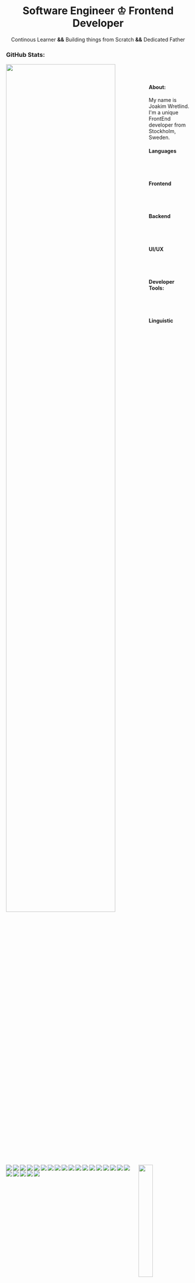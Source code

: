 <h1 align="center">Software Engineer &#9812; Frontend Developer</h1>
<p align="center">Continous Learner <strong>&&</strong> Building things from Scratch <strong>&&</strong> Dedicated Father</p>


<h3>GitHub Stats:</h3>


<img align="left" src="https://github-readme-stats.vercel.app/api?username=joakimwretlind&show_icons=true&theme=react" width="77%"/>
<img align="right" width="28%" src="githubAssets/shape4.png"/>

<br><br>

<h4 align="left">About:</h4>
<p>My name is Joakim Wretlind. I'm a unique FrontEnd developer from Stockholm, Sweden.</p>

<h4>Languages</h4>
<img align="left" src="https://img.shields.io/badge/-JavaScript-white?style=for-the-badge&logo=JavaScript&logoColor=#F7DF1E"/>
<img align="left" src="https://img.shields.io/badge/-HTML5-white?style=for-the-badge&logo=HTML5&logoColor=#E34F26"/>
<img align="left" src="https://img.shields.io/badge/-CSS3-white?style=for-the-badge&logo=CSS3&logoColor=1572B6"/>

<br><br>

<h4>Frontend</h4>
<img align="left" src="https://img.shields.io/badge/-React-white?style=for-the-badge&logo=React&logoColor=#61DAFB"/>
<img align="left" src="https://img.shields.io/badge/-Green%20Sock-white?style=for-the-badge&logo=GreenSock&logoColor=88ce02"/>
<img align="left" src="https://img.shields.io/badge/-Sass-white?style=for-the-badge&logo=Sass&logoColor=#CC6699"/>
<img align="left" src="https://img.shields.io/badge/-Tailwind%20CSS-white?style=for-the-badge&logo=Tailwind%20CSS&logoColor=#38B2AC"/>
<img align="left" src="https://img.shields.io/badge/-Babylon.js-white?style=for-the-badge"/>


<br><br>

<h4>Backend</h4>
<img align="left" src="https://img.shields.io/badge/-Node.JS-white?style=for-the-badge&logo=node.js&logoColor=#339933"/>
<img align="left" src="https://img.shields.io/badge/-Express-white?style=for-the-badge&logo=express&logoColor=000000"/>
<img align="left" src="https://img.shields.io/badge/-MongoDB-white?style=for-the-badge&logo=mongodb&logoColor=#47A2480"/>
<img align="left" src="https://img.shields.io/badge/-Docker-white?style=for-the-badge&logo=docker&logoColor=#2496ED"/>
<img align="left" src="https://img.shields.io/badge/-Postman-white?style=for-the-badge&logo=postman&logoColor=#FF6C37"/>

<br><br>

<h4>UI/UX</h4>
<img align="left" src="https://img.shields.io/badge/-XD-white?style=for-the-badge&logo=adobe-xd&logoColor=#FF61F6"/>
<img align="left" src="https://img.shields.io/badge/-Illustrator-white?style=for-the-badge&logo=adobe-illustrator&logoColor=ff9a00"/>
<img align="left" src="https://img.shields.io/badge/-Photoshop-white?style=for-the-badge&logo=adobe-photoshop&logoColor=#31A8FF"/>
<img align="left" src="https://img.shields.io/badge/-Inkscape-white?style=for-the-badge&logo=inkscape&logoColor=000000"/>
<img align="left" src="https://img.shields.io/badge/-Blender-white?style=for-the-badge&logo=blender&logoColor=#F5792A"/>

<br><br>

<h4>Developer Tools:</h4>
<img align="left" src="https://img.shields.io/badge/-Git-white?style=for-the-badge&logo=git&logoColor=#F05032"/>
<img align="left" src="https://img.shields.io/badge/-Parcel-white?style=for-the-badge&logo=semantic-web&logoColor=005A9C"/>

<br><br>

<h4>Linguistic</h4>
<img align="left" src="https://img.shields.io/badge/-Swedish-white?style=for-the-badge&logo=sweden&logoColor=#000000"/>
<img align="left" src="https://img.shields.io/badge/-English-white?style=for-the-badge&logo=england&logoColor=#00000"/>
<img align="left" src="https://img.shields.io/badge/-German-white?style=for-the-badge&logo=germany&logoColor=#000000"/>









<!--
**JoakimWretlind/JoakimWretlind** is a ✨ _special_ ✨ repository because its `README.md` (this file) appears on your GitHub profile.

Here are some ideas to get you started:

- 🔭 I’m currently working on ...
- 🌱 I’m currently learning ...
- 👯 I’m looking to collaborate on ...
- 🤔 I’m looking for help with ...
- 💬 Ask me about ...
- 📫 How to reach me: ...
- 😄 Pronouns: ...
- ⚡ Fun fact: ...
-->

